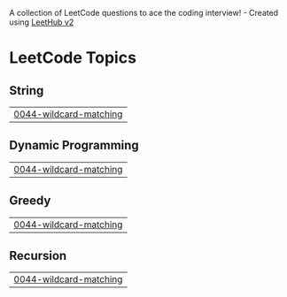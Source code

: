 A collection of LeetCode questions to ace the coding interview! - Created using [LeetHub v2](https://github.com/arunbhardwaj/LeetHub-2.0)
<!---LeetCode Topics Start-->
# LeetCode Topics
## String
|  |
| ------- |
| [0044-wildcard-matching](https://github.com/SheruTuljanReddy/Leet-Code/tree/master/0044-wildcard-matching) |
## Dynamic Programming
|  |
| ------- |
| [0044-wildcard-matching](https://github.com/SheruTuljanReddy/Leet-Code/tree/master/0044-wildcard-matching) |
## Greedy
|  |
| ------- |
| [0044-wildcard-matching](https://github.com/SheruTuljanReddy/Leet-Code/tree/master/0044-wildcard-matching) |
## Recursion
|  |
| ------- |
| [0044-wildcard-matching](https://github.com/SheruTuljanReddy/Leet-Code/tree/master/0044-wildcard-matching) |
<!---LeetCode Topics End-->